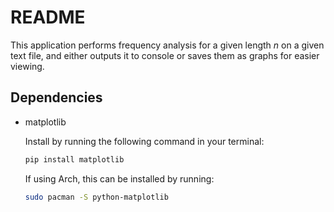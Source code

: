 # README

This application performs frequency analysis for a given length *n* on a given text file, and either outputs it to console or saves them as graphs for easier viewing.

## Dependencies
- matplotlib

    Install by running the following command in your terminal:
    ```sh
    pip install matplotlib
    ```

    If using Arch, this can be installed by running:
    ```sh
    sudo pacman -S python-matplotlib
    ```
